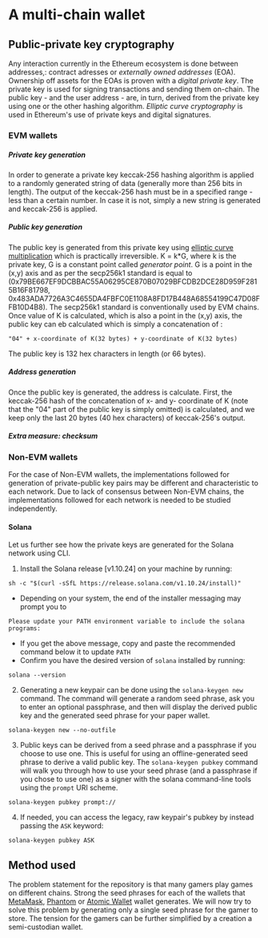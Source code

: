 # A multi-chain wallet

## Public-private key cryptography
Any interaction currently in the Ethereum ecosystem is done between addresses,: contract adresses or *externally owned addresses* (EOA). Ownership off assets for the EOAs is proven with a *digital private key*. The private key is used for signing transactions and sending them on-chain. The public key - and the user address - are, in turn, derived from the private key using  one or the other hashing algorithm. *Elliptic curve cryptography* is used in Ethereum's use of private keys and digital signatures. 

### EVM wallets 
##### Private key generation
In order to generate a private key keccak-256 hashing algorithm is applied to a randomly generated string of data (generally more than 256 bits in length). The output of the keccak-256 hash must be in a specified range - less than a certain number. In case it is not, simply a new string is generated and keccak-256 is applied.
##### Public key generation
The public key is generated from this private key using [elliptic curve multiplication](https://andrea.corbellini.name/2015/05/17/elliptic-curve-cryptography-a-gentle-introduction/) which is practically irreversible. K = k*G, where k is the private key, G is a constant point called *generator point*. G is a point in the (x,y) axis and as per the secp256k1 standard is equal to (0x79BE667EF9DCBBAC55A06295CE870B07029BFCDB2DCE28D959F2815B16F81798, 0x483ADA7726A3C4655DA4FBFC0E1108A8FD17B448A68554199C47D08FFB10D4B8). The secp256k1 standard is conventionally used by EVM chains. Once value of K is calculated, which is also a point in the (x,y) axis, the public key can eb calculated which is simply a concatenation of :
```
"04" + x-coordinate of K(32 bytes) + y-coordinate of K(32 bytes)
```
The public key is 132 hex characters in length (or 66 bytes).
##### Address generation
Once the public key is generated, the address is calculate. First, the keccak-256 hash of the concatenation of x- and y- coordinate of K (note that the "04" part of the public key is simply omitted) is calculated, and we keep only the last 20 bytes (40 hex characters) of keccak-256's output.

##### Extra measure: checksum


### Non-EVM wallets
For the case of Non-EVM wallets, the implementations followed for generation of private-public key pairs may be different and characteristic to each network. Due to lack of consensus between Non-EVM chains, the implementations followed for each network is needed to be studied independently. 

#### Solana

Let us further see how the private keys are generated for the Solana network using CLI. 

1.  Install the Solana release  [v1.10.24] on your machine by running:
```
sh -c "$(curl -sSfL https://release.solana.com/v1.10.24/install)"
```
-   Depending on your system, the end of the installer messaging may prompt you to
```
Please update your PATH environment variable to include the solana programs:
```
-   If you get the above message, copy and paste the recommended command below it to update  `PATH`
-   Confirm you have the desired version of  `solana`  installed by running:
```
solana --version
```
2. Generating a new keypair can be done using the `solana-keygen new` command. The command will generate a random seed phrase, ask you to enter an optional passphrase, and then will display the derived public key and the generated seed phrase for your paper wallet.

```
solana-keygen new --no-outfile
```

3. Public keys can be derived from a seed phrase and a passphrase if you choose to use one. This is useful for using an offline-generated seed phrase to derive a valid public key. The  `solana-keygen pubkey`  command will walk you through how to use your seed phrase (and a passphrase if you chose to use one) as a signer with the solana command-line tools using the  `prompt`  URI scheme.
```
solana-keygen pubkey prompt://
```
4. If needed, you can access the legacy, raw keypair's pubkey by instead passing the  `ASK`  keyword:
```
solana-keygen pubkey ASK
```
## Method used 

The problem statement for the repository is that many gamers play games on different chains. Strong the seed phrases for each of the wallets that [MetaMask](https://metamask.io), [Phantom](https://phantom.app) or [Atomic Wallet](https://atomicwallet.io) wallet generates. We will now try to solve this problem by generating only a single seed phrase for the gamer to store. The tension for the gamers can be further simplified by a creation a semi-custodian wallet.


